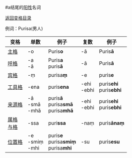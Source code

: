 #a结尾的[阳性](masculime.md)名词

[返回变格目录](declension.md)

例词：Purisa\(男人\)

|变格|单数|例子|复数|例子|
|---|-----|------|----|----|
|[主格](declension/nom.md)|-o|Puris**o**|-ā|Puris**ā**|
|[呼格](declension/voc.md)|-a<br>-ā|Puris**a**<br>puris**ā**|-ā|Puris**ā**|
|[宾格](declension/acc.md)|-ṃ|purisa**ṃ**|-e|puris**e**|
|[工具格](declension/instr.md)|-ena|puris**ena**|-ehi<br>-ebhi|puris**ehi**<br>puris**ebhi**|
|[来源格](declension/abl.md)|-ā<br>-smā<br>-mhā|puris**ā**<br>purisa**smā**<br>purisa**mhā**|-ehi<br>-ebhi|puris**ehi**<br>puris**ebhi**|
|[属格](declension/gen.md)<br>[与格](declension/dat.md)|-ssa|puri**ssa**|-naṃ|puris**ānaṃ**|
|[位置格](declension/loc.md)|-e<br>-smiṃ<br>-mhi|puris**e**<br>purisa**smiṃ**<br>purisa**mhi**|-su|puris**esu**|
